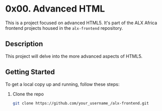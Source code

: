 # 0x00. Advanced HTML

This is a project focused on advanced HTML5. It's part of the ALX Africa frontend projects housed in the `alx-frontend` repository.

## Description

This project will delve into the more advanced aspects of HTML5.


## Getting Started

To get a local copy up and running, follow these steps:

1. Clone the repo
   ```sh
   git clone https://github.com/your_username_/alx-frontend.git
